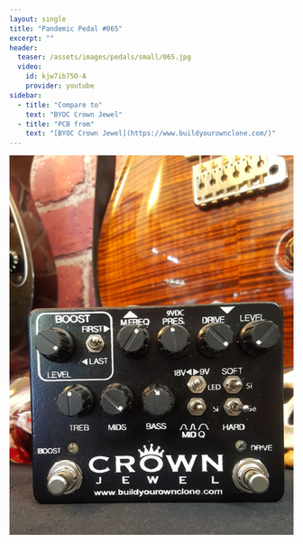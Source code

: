 ```yaml
---
layout: single
title: "Pandemic Pedal #065"
excerpt: ""
header:
  teaser: /assets/images/pedals/small/065.jpg
  video:
    id: kjw7ib75O-A
    provider: youtube
sidebar:
  - title: "Compare to"
    text: "BYOC Crown Jewel"
  - title: "PCB from"
    text: "[BYOC Crown Jewel](https://www.buildyourownclone.com/)"
---
```


![header](/assets/images/pedals/065.jpg)
